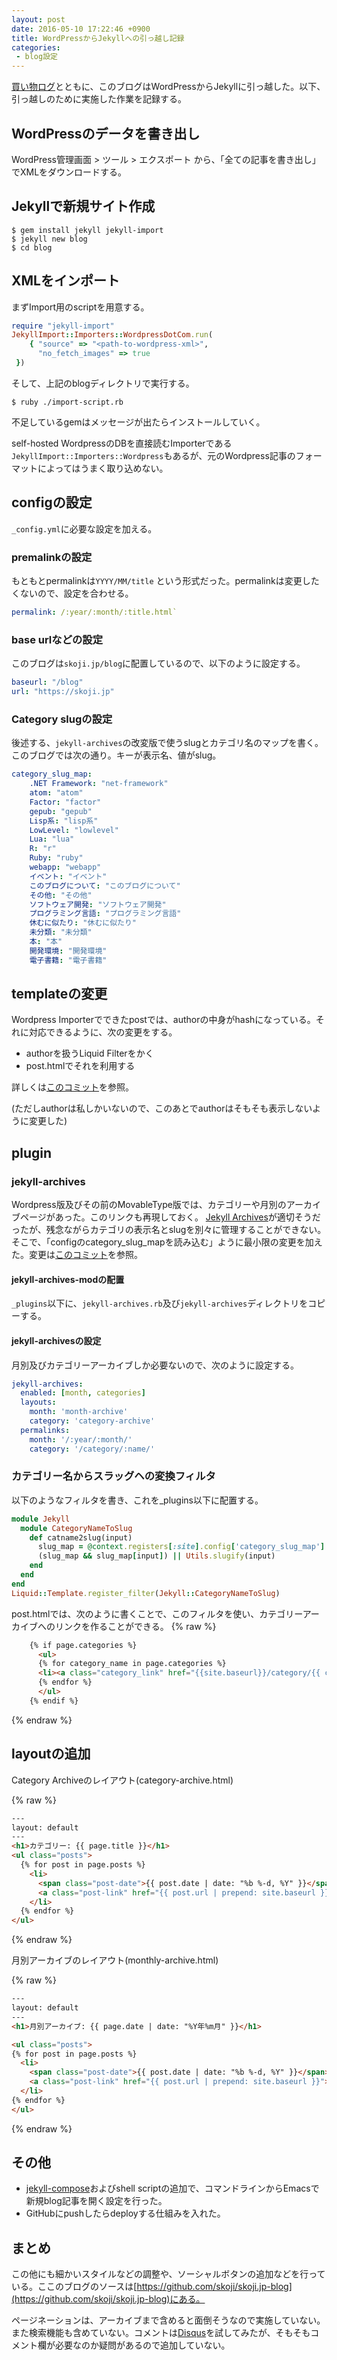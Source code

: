 ```yaml
---
layout: post
date: 2016-05-10 17:22:46 +0900
title: WordPressからJekyllへの引っ越し記録
categories:
 - blog設定
---
```


[買い物ログ](/movabletype)とともに、このブログはWordPressからJekyllに引っ越した。以下、引っ越しのために実施した作業を記録する。

## WordPressのデータを書き出し

WordPress管理画面 >  ツール > エクスポート から、「全ての記事を書き出し」でXMLをダウンロードする。

## Jekyllで新規サイト作成

```
$ gem install jekyll jekyll-import
$ jekyll new blog
$ cd blog
```

## XMLをインポート


まずImport用のscriptを用意する。

``` ruby
require "jekyll-import"
JekyllImport::Importers::WordpressDotCom.run(
    { "source" => "<path-to-wordpress-xml>",
      "no_fetch_images" => true
 })
```

そして、上記のblogディレクトリで実行する。

```
$ ruby ./import-script.rb
```

不足しているgemはメッセージが出たらインストールしていく。

self-hosted WordpressのDBを直接読むImporterである`JekyllImport::Importers::Wordpress`もあるが、元のWordpress記事のフォーマットによってはうまく取り込めない。

## configの設定

`_config.yml`に必要な設定を加える。

### premalinkの設定

もともとpermalinkは`YYYY/MM/title` という形式だった。permalinkは変更したくないので、設定を合わせる。

```yaml
permalink: /:year/:month/:title.html`
```

### base urlなどの設定

このブログは`skoji.jp/blog`に配置しているので、以下のように設定する。

```yaml
baseurl: "/blog" 
url: "https://skoji.jp"
```

### Category slugの設定

後述する、`jekyll-archives`の改変版で使うslugとカテゴリ名のマップを書く。
このブログでは次の通り。キーが表示名、値がslug。

```yaml
category_slug_map:
    .NET Framework: "net-framework"
    atom: "atom"
    Factor: "factor"
    gepub: "gepub"
    Lisp系: "lisp系"
    LowLevel: "lowlevel"
    Lua: "lua"
    R: "r"
    Ruby: "ruby"
    webapp: "webapp"
    イベント: "イベント"
    このブログについて: "このブログについて"
    その他: "その他"
    ソフトウェア開発: "ソフトウェア開発"
    プログラミング言語: "プログラミング言語"
    休むに似たり: "休むに似たり"
    未分類: "未分類"
    本: "本"
    開発環境: "開発環境"
    電子書籍: "電子書籍"
```

## templateの変更 

Wordpress Importerでできたpostでは、authorの中身がhashになっている。それに対応できるように、次の変更をする。

* authorを扱うLiquid Filterをかく
* post.htmlでそれを利用する

詳しくは[このコミット](https://github.com/skoji/skoji.jp-blog/commit/4a6f01df18976080f833da7ee9268884e2b06020)を参照。


(ただしauthorは私しかいないので、このあとでauthorはそもそも表示しないように変更した)

## plugin

### jekyll-archives

Wordpress版及びその前のMovableType版では、カテゴリーや月別のアーカイブページがあった。このリンクも再現しておく。
[Jekyll Archives](https://github.com/jekyll/jekyll-archives)が適切そうだったが、残念ながらカテゴリの表示名とslugを別々に管理することができない。
そこで、「configのcategory_slug_mapを読み込む」ように最小限の変更を加えた。変更は[このコミット](https://github.com/skoji/jekyll-archives-mod/commit/8e32383b1fd8785ebcf616d93a5b7655abe5d521)を参照。

#### jekyll-archives-modの配置

`_plugins`以下に、`jekyll-archives.rb`及び`jekyll-archives`ディレクトリをコピーする。

#### jekyll-archivesの設定

月別及びカテゴリーアーカイブしか必要ないので、次のように設定する。

```yaml
jekyll-archives:
  enabled: [month, categories]
  layouts:
    month: 'month-archive'
    category: 'category-archive'
  permalinks:
    month: '/:year/:month/'
    category: '/category/:name/'
```

### カテゴリー名からスラッグヘの変換フィルタ

以下のようなフィルタを書き、これを_plugins以下に配置する。

``` ruby
module Jekyll
  module CategoryNameToSlug
    def catname2slug(input)
      slug_map = @context.registers[:site].config['category_slug_map']
      (slug_map && slug_map[input]) || Utils.slugify(input)
    end
  end
end
Liquid::Template.register_filter(Jekyll::CategoryNameToSlug)
```

post.htmlでは、次のように書くことで、このフィルタを使い、カテゴリーアーカイブへのリンクを作ることができる。
{% raw  %}
```html
    {% if page.categories %}
      <ul>
      {% for category_name in page.categories %}
      <li><a class="category_link" href="{{site.baseurl}}/category/{{ category_name | catname2slug }}/">{{category_name}}</a></li>
      {% endfor %}
      </ul>
    {% endif %}
```
{% endraw %}

## layoutの追加

Category Archiveのレイアウト(category-archive.html)

{% raw  %}
```html
---
layout: default
---
<h1>カテゴリー: {{ page.title }}</h1>
<ul class="posts">
  {% for post in page.posts %}
    <li>
      <span class="post-date">{{ post.date | date: "%b %-d, %Y" }}</span>
      <a class="post-link" href="{{ post.url | prepend: site.baseurl }}">{{ post.title }}</a>
    </li>
  {% endfor %}
</ul>
```
{% endraw %}

月別アーカイブのレイアウト(monthly-archive.html)

{% raw %}
```html
---
layout: default
---
<h1>月別アーカイブ: {{ page.date | date: "%Y年%m月" }}</h1>

<ul class="posts">
{% for post in page.posts %}
  <li>
    <span class="post-date">{{ post.date | date: "%b %-d, %Y" }}</span>
    <a class="post-link" href="{{ post.url | prepend: site.baseurl }}">{{ post.title }}</a>
  </li>
{% endfor %}
</ul>
```
{% endraw %}

## その他

* [jekyll-compose](https://github.com/jekyll/jekyll-compose)およびshell scriptの追加で、コマンドラインからEmacsで新規blog記事を開く設定を行った。
* GitHubにpushしたらdeployする仕組みを入れた。

## まとめ

この他にも細かいスタイルなどの調整や、ソーシャルボタンの追加などを行っている。ここのブログのソースは[https://github.com/skoji/skoji.jp-blog](https://github.com/skoji/skoji.jp-blog)にある。

ページネーションは、アーカイブまで含めると面倒そうなので実施していない。また検索機能も含めていない。コメントは[Disqus](https://disqus.com/)を試してみたが、そもそもコメント欄が必要なのか疑問があるので追加していない。



